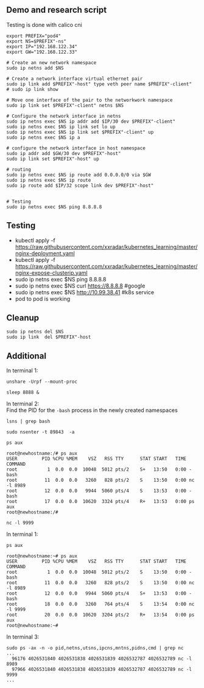 ## Demo and research script
Testing is done with calico cni

```
export PREFIX="pod4"
export NS=$PREFIX"-ns"
export IP="192.168.122.34"
export GW="192.168.122.33"

# Create an new network namespace
sudo ip netns add $NS

# Create a network interface virtual ethernet pair
sudo ip link add $PREFIX"-host" type veth peer name $PREFIX"-client"
# sudo ip link show

# Move one interface of the pair to the networkwork namespace
sudo ip link set $PREFIX"-client" netns $NS

# Configure the network interface in netns
sudo ip netns exec $NS ip addr add $IP/30 dev $PREFIX"-client"
sudo ip netns exec $NS ip link set lo up
sudo ip netns exec $NS ip link set $PREFIX"-client" up
sudo ip netns exec $NS ip a

# configure the network interface in host namespace
sudo ip addr add $GW/30 dev $PREFIX"-host"
sudo ip link set $PREFIX"-host" up

# routing
sudo ip netns exec $NS ip route add 0.0.0.0/0 via $GW
sudo ip netns exec $NS ip route
sudo ip route add $IP/32 scope link dev $PREFIX"-host"


# Testing
sudo ip netns exec $NS ping 8.8.8.8
```


## Testing
- kubectl apply -f https://raw.githubusercontent.com/xxradar/kubernetes_learning/master/nginx-deployment.yaml
- kubectl apply -f https://raw.githubusercontent.com/xxradar/kubernetes_learning/master/nginx-expose-clusterip.yaml
- sudo ip netns exec $NS ping 8.8.8.8 
- sudo ip netns exec $NS curl https://8.8.8.8 #google
- sudo ip netns exec $NS http://10.99.38.41  #k8s service
- pod to pod is  working


## Cleanup
```
sudo ip netns del $NS
sudo ip link  del $PREFIX"-host
```

## Additional
In terminal 1:
```
unshare -Urpf --mount-proc
```
```
sleep 8888 &
```
In terminal 2: <br>
Find the PID for the `-bash` process in the newly created namespaces
```
lsns | grep bash
```
```
sudo nsenter -t 89843  -a
```
```
ps aux
```
```
root@newhostname:/# ps aux
USER         PID %CPU %MEM    VSZ   RSS TTY      STAT START   TIME COMMAND
root           1  0.0  0.0  10048  5012 pts/2    S+   13:50   0:00 -bash
root          11  0.0  0.0   3260   828 pts/2    S    13:50   0:00 nc -l 8989
root          12  0.0  0.0   9944  5060 pts/4    S    13:53   0:00 -bash
root          17  0.0  0.0  10620  3324 pts/4    R+   13:53   0:00 ps aux
root@newhostname:/#
```
```
nc -l 9999
```
In terminal 1:
```
ps aux
```
```
root@newhostname:~# ps aux
USER         PID %CPU %MEM    VSZ   RSS TTY      STAT START   TIME COMMAND
root           1  0.0  0.0  10048  5012 pts/2    S    13:50   0:00 -bash
root          11  0.0  0.0   3260   828 pts/2    S    13:50   0:00 nc -l 8989
root          12  0.0  0.0   9944  5060 pts/4    S+   13:53   0:00 -bash
root          18  0.0  0.0   3260   764 pts/4    S    13:54   0:00 nc -l 9999
root          20  0.0  0.0  10620  3204 pts/2    R+   13:54   0:00 ps aux
root@newhostname:~#
```
In terminal 3:
```
sudo ps -ax -n -o pid,netns,utsns,ipcns,mntns,pidns,cmd | grep nc
...
  96176 4026531840 4026531838 4026531839 4026532787 4026532789 nc -l 8989
  97966 4026531840 4026531838 4026531839 4026532787 4026532789 nc -l 9999
...
```
